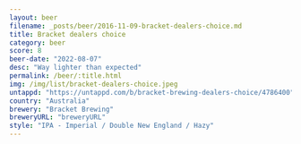 ```yaml
---
layout: beer
filename: _posts/beer/2016-11-09-bracket-dealers-choice.md
title: Bracket dealers choice
category: beer
score: 8
beer-date: "2022-08-07"
desc: "Way lighter than expected"
permalink: /beer/:title.html
img: /img/list/bracket-dealers-choice.jpeg
untappd: "https://untappd.com/b/bracket-brewing-dealers-choice/4786400"
country: "Australia"
brewery: "Bracket Brewing"
breweryURL: "breweryURL"
style: "IPA - Imperial / Double New England / Hazy"
---
```


